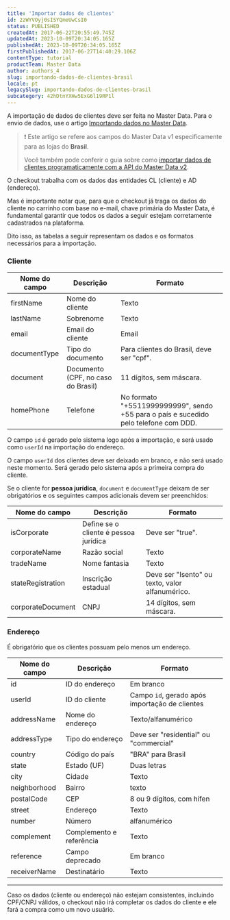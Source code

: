 ```yaml
---
title: 'Importar dados de clientes'
id: 2zWYVOyj0sISYQmeUwCsI0
status: PUBLISHED
createdAt: 2017-06-22T20:55:49.745Z
updatedAt: 2023-10-09T20:34:05.165Z
publishedAt: 2023-10-09T20:34:05.165Z
firstPublishedAt: 2017-06-27T14:40:29.106Z
contentType: tutorial
productTeam: Master Data
author: authors_4
slug: importando-dados-de-clientes-brasil
locale: pt
legacySlug: importando-dados-de-clientes-brasil
subcategory: 42hDtnYXHw5ExG6l19RP1l
---
```


A importação de dados de clientes deve ser feita no Master Data. Para o envio de dados, use o artigo [Importando dados no Master Data](/pt/tutorial/importando-dados-no-master-data).

>❗ Este artigo se refere aos campos do Master Data v1 especificamente para as lojas do **Brasil**.
>
> Você também pode conferir o guia sobre como [importar dados de clientes programaticamente com a API do Master Data v2](https://developers.vtex.com/docs/guides/import-customer-data).

O checkout trabalha com os dados das entidades CL (cliente) e AD (endereço).

Mas é importante notar que, para que o checkout já traga os dados do cliente no carrinho com base no e-mail, chave primária do Master Data, é fundamental garantir que todos os dados a seguir estejam corretamente cadastrados na plataforma.

Dito isso, as tabelas a seguir representam os dados e os formatos necessários para a importação.

### Cliente

| Nome do campo | Descrição | Formato |
|---------------|-----------|---------|
| firstName | Nome do cliente | Texto |
| lastName | Sobrenome | Texto |
| email | Email do cliente | Email |
| documentType | Tipo do documento | Para clientes do Brasil, deve ser "cpf". |
| document | Documento (CPF, no caso do Brasil) | 11 dígitos, sem máscara. |
| homePhone | Telefone | No formato "+5511999999999", sendo +55 para o país e sucedido pelo telefone com DDD. |

O campo `id` é gerado pelo sistema logo após a importação, e será usado como `userId` na importação do endereço.

O campo `userId` dos clientes deve ser deixado em branco, e não será usado neste momento. Será gerado pelo sistema após a primeira compra do cliente.

Se o cliente for **pessoa jurídica**, `document` e `documentType` deixam de ser obrigatórios e os seguintes campos adicionais devem ser preenchidos:

| Nome do campo | Descrição | Formato |
|---------------|-----------|---------|
| isCorporate | Define se o cliente é pessoa jurídica | Deve ser "true". |
| corporateName | Razão social | Texto |
| tradeName | Nome fantasia | Texto |
| stateRegistration | Inscrição estadual | Deve ser "Isento" ou texto, valor alfanumérico. |
| corporateDocument | CNPJ | 14 dígitos, sem máscara. |

### Endereço

É obrigatório que os clientes possuam pelo menos um endereço.

| Nome do campo | Descrição | Formato |
|---------------|-----------|---------|
| id | ID do endereço | Em branco |
| userId | ID do cliente | Campo `id`, gerado após importação de clientes |
| addressName | Nome do endereço | Texto/alfanumérico |
| addressType | Tipo do endereço | Deve ser "residential" ou "commercial" |
| country | Código do país | "BRA" para Brasil |
| state | Estado (UF) | Duas letras |
| city | Cidade | Texto |
| neighborhood | Bairro | texto |
| postalCode | CEP | 8 ou 9 dígitos, com hífen |
| street | Endereço | Texto |
| number | Número | alfanumérico |
| complement | Complemento e referência | Texto |
| reference | Campo deprecado | Em branco |
| receiverName | Destinatário | Texto |

---

Caso os dados (cliente ou endereço) não estejam consistentes, incluindo CPF/CNPJ válidos, o checkout não irá completar os dados do cliente e ele fará a compra como um novo usuário.
